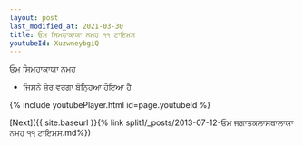 ```yaml
---
layout: post
last_modified_at: 2021-03-30
title: ਓਮ ਸਿਮਹਾਕਾਯਾ ਨਮਹ ੧੧ ਟਾਇਮਸ
youtubeId: XuzwneybgiQ
---
```

 
 
 ਓਮ ਸਿਮਹਾਕਾਯਾ ਨਮਹ  
 
 -  ਜਿਸਨੇ ਸ਼ੇਰ ਵਰਗਾ ਬੰਨ੍ਹਿਆ ਹੋਇਆ ਹੈ 
 
  
 
  
 
 
 
 
 
 


{% include youtubePlayer.html id=page.youtubeId %}
 
[Next]({{ site.baseurl }}{% link  split1/_posts/2013-07-12-ਓਮ ਜਗਾਤਕਲਾਸਥਾਲਾਯਾ ਨਮਹ ੧੧ ਟਾਇਮਸ.md%})
 
